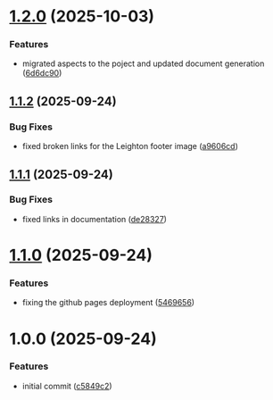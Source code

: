 # [1.2.0](https://github.com/leighton-digital/cloud-blocks/compare/v1.1.2...v1.2.0) (2025-10-03)


### Features

* migrated aspects to the poject and updated document generation ([6d6dc90](https://github.com/leighton-digital/cloud-blocks/commit/6d6dc900f6d6114406fc541ed3e2936b588a968d))

## [1.1.2](https://github.com/leighton-digital/cloud-blocks/compare/v1.1.1...v1.1.2) (2025-09-24)


### Bug Fixes

* fixed broken links for the Leighton footer image ([a9606cd](https://github.com/leighton-digital/cloud-blocks/commit/a9606cda99697735cc9f11f32da85365d417ac4c))

## [1.1.1](https://github.com/leighton-digital/cloud-blocks/compare/v1.1.0...v1.1.1) (2025-09-24)


### Bug Fixes

* fixed links in documentation ([de28327](https://github.com/leighton-digital/cloud-blocks/commit/de28327fee11173b381fdaef47a05898fe71925c))

# [1.1.0](https://github.com/leighton-digital/cloud-blocks/compare/v1.0.0...v1.1.0) (2025-09-24)


### Features

* fixing the github pages deployment ([5469656](https://github.com/leighton-digital/cloud-blocks/commit/54696567bd51ae9d00d8d98d2b6f097860957d36))

# 1.0.0 (2025-09-24)


### Features

* initial commit ([c5849c2](https://github.com/leighton-digital/cloud-blocks/commit/c5849c20863df71f5167c135bf5a07266b6002c4))

